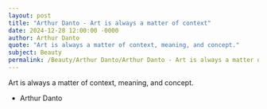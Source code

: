```yaml
---
layout: post
title: "Arthur Danto - Art is always a matter of context"
date: 2024-12-28 12:00:00 -0000
author: Arthur Danto
quote: "Art is always a matter of context, meaning, and concept."
subject: Beauty
permalink: /Beauty/Arthur Danto/Arthur Danto - Art is always a matter of context
---
```


Art is always a matter of context, meaning, and concept.

- Arthur Danto
